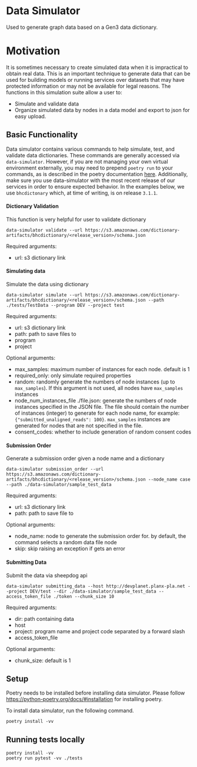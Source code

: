 # Data Simulator
Used to generate graph data based on a Gen3 data dictionary.


# Motivation

It is sometimes necessary to create simulated data when it is impractical to obtain real data. This is an important technique to generate data that can be used for building models or running services over datasets that may have protected information or may not be available for legal reasons.  The functions in this simulation suite allow a user to:

* Simulate and validate data
* Organize simulated data by nodes in a data model and export to json for easy upload.


## Basic Functionality

Data simulator contains various commands to help simulate, test, and validate data dictionaries. These commands are generally accessed via `data-simulator`. However, if you are not managing your own virtual environment externally, you may need to prepend `poetry run` to your commands, as is described in the poetry documentation [here](https://python-poetry.org/docs/basic-usage/#using-poetry-run). 
Additionally, make sure you use data-simulator with the most recent release of our services in order to ensure expected behavior. In the examples below, we use `bhcdictonary` which, at time of writing, is on release `3.1.1`. 

#### Dictionary Validation

This function is very helpful for user to validate dictionary
```
data-simulator validate --url https://s3.amazonaws.com/dictionary-artifacts/bhcdictionary/<release_version>/schema.json
```

Required arguments:
* url: s3 dictionary link

#### Simulating data

Simulate the data using dictionary
```
data-simulator simulate --url https://s3.amazonaws.com/dictionary-artifacts/bhcdictionary/<release_version>/schema.json --path ./tests/TestData --program DEV --project test
```

Required arguments:
* url: s3 dictionary link
* path: path to save files to
* program
* project

Optional arguments:
* max_samples: maximum number of instances for each node. default is 1
* required_only: only simulate required properties
* random: randomly generate the numbers of node instances (up to `max_samples`). If this argument is not used, all nodes have `max_samples` instances
* node_num_instances_file ./file.json: generate the numbers of node instances specified in the JSON file. The file should contain the number of instances (integer)  to generate for each node name, for example: `{"submitted_unaligned_reads": 100}`. `max_samples` instances are generated for nodes that are not specified in the file.
* consent_codes: whether to include generation of random consent codes

#### Submission Order

Generate a submission order given a node name and a dictionary
```
data-simulator submission_order --url https://s3.amazonaws.com/dictionary-artifacts/bhcdictionary/<release_version>/schema.json --node_name case --path ./data-simulator/sample_test_data
```

Required arguments:
* url: s3 dictionary link
* path: path to save file to

Optional arguments:
* node_name: node to generate the submission order for. by default, the command selects a random data file node
* skip: skip raising an exception if gets an error

#### Submitting Data

Submit the data via sheepdog api

```
data-simulator submitting_data --host http://devplanet.planx-pla.net --project DEV/test --dir ./data-simulator/sample_test_data --access_token_file ./token --chunk_size 10
```

Required arguments:
* dir: path containing data
* host
* project: program name and project code separated by a forward slash
* access_token_file

Optional arguments:
* chunk_size: default is 1

## Setup
Poetry needs to be installed before installing data simulator.
Please follow https://python-poetry.org/docs/#installation for installing poetry.

To install data simulator, run the following command.
```
poetry install -vv
```

## Running tests locally
```
poetry install -vv
poetry run pytest -vv ./tests
```
